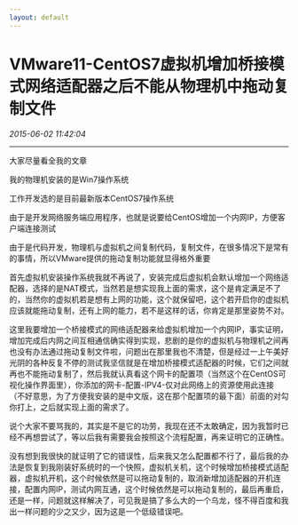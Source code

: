 ```yaml
---
layout: default
---
```


# VMware11-CentOS7虚拟机增加桥接模式网络适配器之后不能从物理机中拖动复制文件
_2015-06-02 11:42:04_

* * *

大家尽量看全我的文章

我的物理机安装的是Win7操作系统

工作开发选的是目前最新版本CentOS7操作系统

由于是开发网络服务端应用程序，也就是说要给CentOS增加一个内网IP，方便客户端连接测试

由于是代码开发，物理机与虚拟机之间复制代码，复制文件，在很多情况下是常有的事情，所以VMware提供的拖动复制功能就显得格外重要

首先虚拟机安装操作系统我就不再说了，安装完成后虚拟机会默认增加一个网络适配器，选择的是NAT模式，当然若是想实现我上面的需求，这个是肯定满足不了的，当然你的虚拟机若是想有上网的功能，这个就保留吧，这个若开启你的虚拟机应该就能拖动复制，还有上网的能力，若不是这样的话，你肯定是那里姿势不对。

这里我要增加一个桥接模式的网络适配器来给虚拟机增加一个内网IP，事实证明，增加完成后内网之间互相通信确实得到实现，悲剧的是你的虚拟机与物理机之间再也没有办法通过拖动复制文件啦，问题出在那里我也不清楚，但是经过一上午美好光阴的各种反复不停的测试我坚信就是在增加桥接模式适配器的时候，它们之间就再也不能拖动复制了，然后我就认真看这个网卡的配置项（当然这个在CentOS可视化操作界面里），你添加的网卡-配置-IPV4-仅对此网络上的资源使用此连接（不好意思，为了方便我安装的是中文版，这在那个配置项的最下面）前面的对勾你打上，之后就实现上面的需求了。

说个大家不要骂我的，其实是不是它的功劳，我现在还不太敢确定，因为我暂时已经不再想尝试了，等以后我有需要我会按照这个流程配置，再来证明它的正确性。

没有想到我很快的就证明了它的错误性，后来我又怎么配置都不行了，最后我的办法是恢复到我刚装好系统时的一个快照，虚拟机关机，这个时候增加桥接模式适配器，虚拟机开机，这个时候依然是可以拖动复制的，取消新增加适配器的开机连接，配置内网IP，测试内网互通，这个时候依然是可以拖动复制的，最后再重启，还是一样，问题就这样解决了，可见我是搞了多么大的一个乌龙，怪不得百度和我出一样问题的少之又少，因为这是一个低级错误吧。
